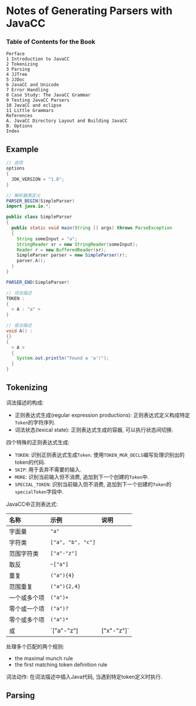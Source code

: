 # Notes of **Generating Parsers with JavaCC**


### Table of Contents for the Book

```
Perface
1 Introduction to JavaCC
2 Tokenizing
3 Parsing
4 JJTree
5 JJDoc
6 JavaCC and Unicode
7 Error Handling
8 Case Study: The JavaCC Grammar
9 Testing JavaCC Parsers
10 JavaCC and eclipse
11 Little Grammars
References
A. JavaCC Directory Layout and Building JavaCC
B. Options
Index
```

## Example


``` java
// 选项
options
{
  JDK_VERSION = "1.8";
}

// 解析器类定义
PARSER_BEGIN(SimpleParser)
import java.io.*;

public class SimpleParser
{
  public static void main(String [] args) throws ParseException
  {
    String someInput = "a";
    StringReader sr = new StringReader(someInput);
    Reader r = new BufferedReader(sr);
    SimpleParser parser = new SimpleParser(r);
    parser.A();
  }
}

PARSER_END(SimpleParser)

// 词法描述
TOKEN :
{
  < A : "a" >
}

// 语法描述
void A() :
{}
{
  < A >
  {
    System.out.println("Found a 'a'!");
  }
}
```

## Tokenizing


词法描述的构成:

- 正则表达式生成(regular expression productions): 正则表达式定义构成特定`Token`的字符序列.
- 词法状态(lexical state): 正则表达式生成的容器, 可以执行状态间切换.

四个特殊的正则表达式生成:

- `TOKEN`: 识别正则表达式生成`Token`. 使用`TOKEN_MGR_DECLS`编写处理识别出的token的代码.
- `SKIP`: 用于丢弃不需要的输入.
- `MORE`: 识别当前输入但不消费, 追加到下一个创建的`Token`中.
- `SPECIAL_TOKEN`: 识别当前输入但不消费, 追加到下一个创建的`Token`的`specialToken`字段中.


JavaCC中正则表达式:

|名称|示例|说明|
|:---|:---|:---|
|字面量|`"a"`||
|字符类|`["a", "b", "c"]`||
|范围字符类|`["a"-"z"]`||
|取反|`~["a"]`||
|重复|`("a"){4}`||
|范围重复|`("a"){2,4}`||
|一个或多个项|`("a")+`||
|零个或一个项|`("a")?`||
|零个或多个项|`("a")*`||
|或| `["a"-"z"] | ["x"-"z"]`||

处理多个匹配的两个规则:

- the maximal munch rule
- the first matching token definition rule

词法动作: 在词法描述中插入Java代码, 当遇到特定token定义时执行.

## Parsing
